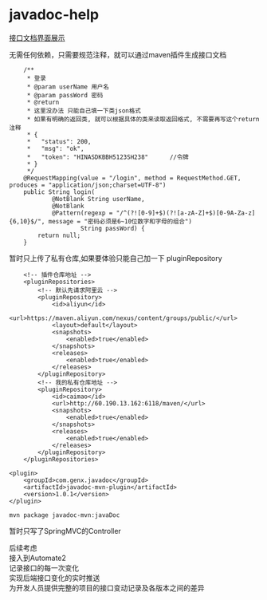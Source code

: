 # javadoc-help

[接口文档界面展示](https://geningxiang.github.io/javadoc-help/javadoc-ui/)


无需任何依赖，只需要规范注释，就可以通过maven插件生成接口文档


```
    /**
     * 登录
     * @param userName 用户名
     * @param passWord 密码
     * @return 
     * 这里没办法 只能自己填一下类json格式
     * 如果有明确的返回类, 就可以根据具体的类来读取返回格式, 不需要再写这个return注释
     * {
     *   "status": 200,
     *   "msg": "ok",
     *   "token": "HINASDKBBH5123SH238"      //令牌
     * }
     */
    @RequestMapping(value = "/login", method = RequestMethod.GET, produces = "application/json;charset=UTF-8")
    public String login(
            @NotBlank String userName,
            @NotBlank
            @Pattern(regexp = "/^(?![0-9]+$)(?![a-zA-Z]+$)[0-9A-Za-z]{6,10}$/", message = "密码必须是6~10位数字和字母的组合")
                    String passWord) {
        return null;
    }
```


暂时只上传了私有仓库,如果要体验只能自己加一下 pluginRepository
```
    <!-- 插件仓库地址 -->
    <pluginRepositories>
        <!-- 默认先请求阿里云 -->
        <pluginRepository>
            <id>aliyun</id>
            <url>https://maven.aliyun.com/nexus/content/groups/public/</url>
            <layout>default</layout>
            <snapshots>
                <enabled>true</enabled>
            </snapshots>
            <releases>
                <enabled>true</enabled>
            </releases>
        </pluginRepository>
        <!-- 我的私有仓库地址 -->
        <pluginRepository>
            <id>caimao</id>
            <url>http://60.190.13.162:6118/maven/</url>
            <snapshots>
                <enabled>true</enabled>
            </snapshots>
            <releases>
                <enabled>true</enabled>
            </releases>
        </pluginRepository>
    </pluginRepositories>
```
```
<plugin>
    <groupId>com.genx.javadoc</groupId>
    <artifactId>javadoc-mvn-plugin</artifactId>
    <version>1.0.1</version>
</plugin>
```

```
mvn package javadoc-mvn:javaDoc
```

暂时只写了SpringMVC的Controller

后续考虑  
接入到Automate2  
记录接口的每一次变化  
实现后端接口变化的实时推送  
为开发人员提供完整的项目的接口变动记录及各版本之间的差异
